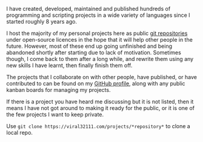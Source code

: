 I have created, developed, maintained and published hundreds of programming and scripting projects in a wide variety of languages since I started roughly 8 years ago.</p>

I host the majority of my personal projects here as public [git repositories](https://git-scm.com/book/en/v2/Git-Basics-Getting-a-Git-Repository) under open-source licences in the hope that it will help other people in the future. However, most of these end up going unfinished and being abandoned shortly after starting due to lack of motivation. Sometimes though, I come back to them after a long while, and rewrite them using any new skills I have learnt, then finally finish them off.

The projects that I collaborate on with other people, have published, or have contributed to can be found on my [GitHub profile](/github), along with any public kanban boards for managing my projects.

If there is a project you have heard me discussing but it is not listed, then it means I have not got around to making it ready for the public, or it is one of the few projects I want to keep private.

Use `git clone https://viral32111.com/projects/*repository*` to clone a local repo.
